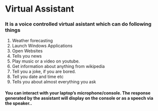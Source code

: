 # Virtual Assistant

### It is a voice controlled virtual asistant which can do following things 

1. Weather forecasting
2. Launch Windows Applications
3. Open Websites
4. Tells you news
5. Play music or a video on youtube.
6. Get information about anything from wikipedia 
7. Tell you a joke, if you are bored.
8. Tell you date and time etc
9. Tells you about almost everything you ask

#### You can interact with your laptop’s microphone/console. The response generated by the assistant will display on the console or as a speech via the speaker..
 
